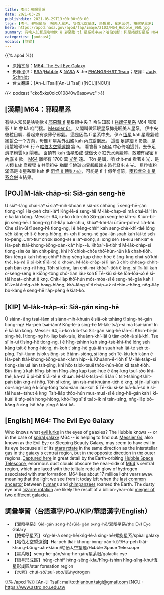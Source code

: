 ```yaml
---
title: M64：邪眼星系
date: 2021-03-29
publishdate: 2021-03-29T13:00:00+08:00
tags: [M64, 邪眼星系, 睏美人星系, 哈伯太空望遠, 烏猩猩, 星系合併, 捲螺仔星系]
hero: https://apod.nasa.gov/apod/fap/image/2103/M64_Hubble_960.jpg
summary: 有啥人知影是啥物款 ê 邪惡藏 tī 星系眼中央？哈伯知影！抑是捲螺仔星系 M64 知影！In 會 kā 咱鬥揣。M64，又閣叫做 邪眼 抑是睏美人星系。
categories: [podcast]
vocals: [阿錕]
---
```


{{% apod %}}

- 原始文章：[M64: The Evil Eye Galaxy](https://apod.nasa.gov/apod/ap210329.html)
- 影像提供：[ESA][ESA]/[Hubble][Hubble] & [NASA][NASA] & the [PHANGS-HST Team][PHANGS-HST Team]；感謝：[Judy Schmidt][Judy Schmidt]
- 台文翻譯：[An-Li Tsai][An-Li Tsai] ([NCU][NCU])


{{< podcast "cko5xke0oic010840w6aspywz" >}}

## [漢羅] M64：邪眼星系

有啥人知影是啥物款 ê [邪惡藏 tī][evil lurks] 星系眼中央？
哈伯知影！[捲螺仔星系][spiral galaxy] M64 嘛知影！In 會 kā 咱鬥揣。
[Messier 64][Messier 64]，又閣叫做邪眼星系抑是睏美人星系。
伊中央彼粒目睭，看起來有淡薄仔邪氣。
這是因為 tī 星系中央，伊 ê [恆星][stars rotate] kah 星際氣體攏踅仝一个方向，毋閣 tī 星系外沿煞 kah 內底踅倒反。
[這張][Captured here] 足詳細 ê 影像，是用踅地球 leh 行 ê [哈伯太空望遠鏡][Hubble Space Telescope] 翕 ê。
看會著 tī [M64][M64-1] 中心倚咱這爿，去予足濟塗粉雲 kā 閘著。
面頂有 kah [恆星形成][star formation] 敆做伙 ê 紅光水素氣體，敢若有祕密 tī 內底 ê 款。
[M64][M64-2] 離咱有 1700 萬 [光年][light years] 遠。
To̍h 是講，咱 chit-má 看著 ê 光，是 [人類][human] kah [烏猩猩][chimpanzees] ê [共同祖先][last common ancestor] 猶閣 tī 地球四界賴賴趖 ê 時代發出 ê 光。
這粒塗粉滿滿是 ê 星系眼 kah 伊 [奇怪 ê 轉踅方向][bizarre rotation]，可能是 tī 十億年進前，[兩粒無仝 ê 星系合併][merger of two different galaxies] ê 結果。


## [POJ] M-la̍k-cha̍p-sì: Siâ-gán seng-hē

Ū siáⁿ-lâng chai-iáⁿ sī siáⁿ-mih-khoán ê siâ-ok chhàng tī seng-hē-gán tiong-ng?
Ha-peh chai-iáⁿ! Kńg-lê-á seng-hē M-la̍k-cha̍p-sì mā chai-iáⁿ! In ē kā lán kóng.
Messier 64, iū-koh kiò-chò Siâ-gán seng-hē ia̍h-sī Khùn-bí-jîn seng-hē.
I tiong-ng hit-lia̍p ba̍k-chiu, khòaⁿ-khí-lâi ū tām-po̍h-á siâ-khì.
Che sī in-ūi tī seng-hē tiong-ng, i ê hêng-chhiⁿ kah seng-chè-khì-thé lóng se̍h kâng chi̍t-ê hong-hiòng, m̄-koh tī seng-hē gōa-iân soah kah lāi-té se̍h tò-péng.
Chit-tiuⁿ chiok siông-sè ê iáⁿ-siōng, sī iōng se̍h Tē-kiû leh kiâⁿ ê Ha-peh thài-khong-bōng-oán-kiàⁿ hip--ê.
Khòaⁿ-ē-tio̍h tī M-la̍k-cha̍p-sì tiong-sim óa lán chit-pêng, khì hō͘ chiok-chōe thô͘-hún-hûn kā chah-tio̍h.
Bīn-téng ū kah hêng-chhiⁿ hêng-sêng kap chòe-hóe ê âng-kng chúi-sò͘ khì-thé, ká-ná ū pì-bi̍t tī lāi-té ê khoán.
M-la̍k-cha̍p-sì lî lán ū chi̍t-chheng-chhit-pah bān kng-nî hn̄g.
To̍h sī kóng, lán chit-má khòaⁿ-tio̍h ê kng, sī jîn-lūi kah o͘-seng-seng ê kiōng-tông chó͘-sian iáu-koh tī Tē-kiû sì-kè lōa-lōa-sô ê sî-tāi hoat--chhut ê kng.
Chi̍t-lia̍p thô͘-hún móa-móa-sī ê seng-hē-gán kah i kî-koài ê tńg-se̍h hong-hiòng, khó-lêng sī tī cha̍p-ek nî chìn-chêng, nn̄g-lia̍p bô-kâng ê seng-hē ha̍p-pèng ê kiat-kó.

## [KIP] M-la̍k-tsa̍p-sì: Siâ-gán sing-hē

Ū siánn-lâng tsai-iánn sī siánn-mih-khuán ê siâ-ok tshàng tī sing-hē-gán tiong-ng?
Ha-peh tsai-iánn! Kńg-lê-á sing-hē M-la̍k-tsa̍p-sì mā tsai-iánn! In ē kā lán kóng.
Messier 64, īu-koh kiò-tsò Siâ-gán sing-hē ia̍h-sī Khùn-bí-jîn sing-hē.
I tiong-ng hit-lia̍p ba̍k-tsiu, khuànn-khí-lâi ū tām-po̍h-á siâ-khì.
Tse sī in-uī tī sing-hē tiong-ng, i ê hîng-tshinn kah sing-tsè-khì-thé lóng se̍h kâng tsi̍t-ê hong-hiòng, m̄-koh tī sing-hē guā-iân suah kah lāi-té se̍h tò-píng.
Tsit-tiunn tsiok siông-sè ê iánn-siōng, sī iōng se̍h Tē-kîu leh kiânn ê Ha-peh thài-khong-bōng-uán-kiànn hip--ê.
Khuànn-ē-tio̍h tī M-la̍k-tsa̍p-sì tiong-sim uá lán tsit-pîng, khì hōo tsiok-tsuē thôo-hún-hûn kā tsah-tio̍h.
Bīn-tíng ū kah hîng-tshinn hîng-sîng kap tsuè-hué ê âng-kng tsuí-sòo khì-thé, ká-ná ū pì-bi̍t tī lāi-té ê khuán.
M-la̍k-tsa̍p-sì lî lán ū tsi̍t-tshing-tshit-pah bān kng-nî hn̄g.
To̍h sī kóng, lán tsit-má khuànn-tio̍h ê kng, sī jîn-luī kah oo-sing-sing ê kiōng-tông tsóo-sian iáu-koh tī Tē-kîu sì-kè luā-luā-sô ê sî-tāi huat--tshut ê kng.
Tsi̍t-lia̍p thôo-hún muá-muá-sī ê sing-hē-gán kah i kî-kuài ê tńg-se̍h hong-hiòng, khó-lîng sī tī tsa̍p-ik nî tsìn-tsîng, nn̄g-lia̍p bô-kâng ê sing-hē ha̍p-pìng ê kiat-kó.




## [English] M64: The Evil Eye Galaxy

Who knows what [evil lurks][evil lurks] in the eyes of galaxies? The Hubble knows -- or in the case of [spiral galaxy][spiral galaxy] M64 -- is helping to find out. [Messier 64][Messier 64], also known as the Evil Eye or Sleeping Beauty Galaxy, may seem to have evil in its eye because all of its [stars rotate][stars rotate] in the same direction as the interstellar gas in the galaxy's central region, but in the opposite direction in the outer regions. [Captured here][Captured here] in great detail by the Earth-orbiting [Hubble Space Telescope][Hubble Space Telescope], enormous dust clouds obscure the near-side of [M64][M64-1]'s central region, which are laced with the telltale reddish glow of hydrogen associated with [star formation][star formation]. [M64][M64-2] lies about 17 million [light years][light years] away, meaning that the light we see from it today left when the [last common ancestor][last common ancestor] between [human][human]s and [chimpanzees][chimpanzees] roamed the Earth. The dusty eye and [bizarre rotation][bizarre rotation] are likely the result of a billion-year-old [merger of two different galaxies][merger of two different galaxies].


## 詞彙學習（台語漢字/POJ/KIP/華語漢字/English）

- 【邪眼星系】Siâ-gán seng-hē/Siâ-gán seng-hē/邪眼星系/the Evil Eye Galaxy
- 【捲螺仔星系】kńg-lê-á seng-hē/kńg-lê-á sing-hē/螺旋星系/spiral galaxy
- 【哈伯太空望遠鏡】Ha-peh thài-khong-bōng-oán-kiàⁿ/Ha-peh thài-khong-bōng-uán-kiànn/哈伯太空望遠/Hubble Space Telescope
- 【星系眼】seng-hē-gán/sing-hē-gán/星系眼/galactic eye
- 【恆星形成區】hêng-chhiⁿ hêng-sêng-khu/hîng-tshinn hîng-sîng-khu/恆星形成區/star formation region
- 【水素】chúi-sò͘/tsuí-sòo/氫/hydrogen


{{% /apod %}}
[An-Li Tsai]: mailto:thianbun.taigi@gmail.com
[NCU]: https://www.astro.ncu.edu.tw

[ESA]: https://www.esa.int/
[Hubble]: https://www.spacetelescope.org/
[NASA]: https://www.nasa.gov/
[PHANGS-HST Team]: https://phangs.stsci.edu/#team
[Judy Schmidt]: https://www.flickr.com/photos/geckzilla/

[evil lurks]: https://en.wikiquote.org/wiki/The_Shadow
[spiral galaxy]: https://en.wikipedia.org/wiki/Spiral_galaxy
[Messier 64]: https://en.wikipedia.org/wiki/Black_Eye_Galaxy
[stars rotate]: https://youtu.be/h9za1CP9ImA?t=24
[Captured here]: https://esahubble.org/images/potw2108a/
[Hubble Space Telescope]: https://history.nasa.gov/hubble/
[M64-1]: https://ui.adsabs.harvard.edu/abs/2020ApJ...897..106K/abstract
[star formation]: https://science.nasa.gov/astrophysics/focus-areas/how-do-stars-form-and-evolve
[M64-2]: http://www.messier.seds.org/m/m064.html
[light years]: https://spaceplace.nasa.gov/light-year/en/
[last common ancestor]: https://en.wikipedia.org/wiki/Timeline_of_human_evolution
[human]: https://apod.nasa.gov/apod/ap190818.html
[chimpanzees]: https://i.ytimg.com/vi/9VMayf-6zE4/hqdefault.jpg
[bizarre rotation]: https://youtu.be/Gh5lBr08WJw
[merger of two different galaxies]: https://apod.nasa.gov/apod/ap120604.html
